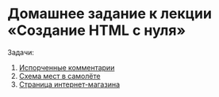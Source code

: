 # Домашнее задание к лекции «Создание HTML с нуля»

Задачи:

1. [Испорченные комментарии](./comments/)
2. [Схема мест в самолёте](./plane/)
3. [Страница интернет-магазина](./store/)
